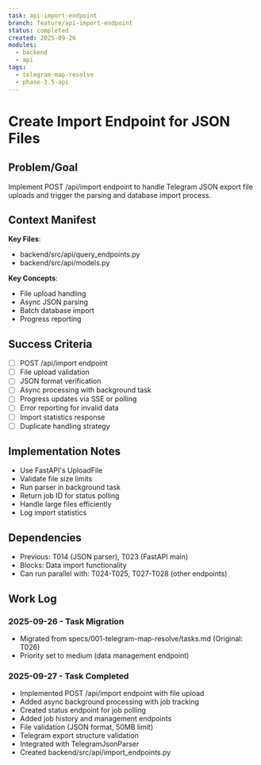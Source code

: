 ```yaml
---
task: api-import-endpoint
branch: feature/api-import-endpoint
status: completed
created: 2025-09-26
modules:
  - backend
  - api
tags:
  - telegram-map-resolve
  - phase-3.5-api
---
```


# Create Import Endpoint for JSON Files

## Problem/Goal
Implement POST /api/import endpoint to handle Telegram JSON export file uploads and trigger the parsing and database import process.

## Context Manifest
**Key Files**:
- backend/src/api/query_endpoints.py
- backend/src/api/models.py

**Key Concepts**:
- File upload handling
- Async JSON parsing
- Batch database import
- Progress reporting

## Success Criteria
- [ ] POST /api/import endpoint
- [ ] File upload validation
- [ ] JSON format verification
- [ ] Async processing with background task
- [ ] Progress updates via SSE or polling
- [ ] Error reporting for invalid data
- [ ] Import statistics response
- [ ] Duplicate handling strategy

## Implementation Notes
- Use FastAPI's UploadFile
- Validate file size limits
- Run parser in background task
- Return job ID for status polling
- Handle large files efficiently
- Log import statistics

## Dependencies
- Previous: T014 (JSON parser), T023 (FastAPI main)
- Blocks: Data import functionality
- Can run parallel with: T024-T025, T027-T028 (other endpoints)

## Work Log
### 2025-09-26 - Task Migration
- Migrated from specs/001-telegram-map-resolve/tasks.md (Original: T026)
- Priority set to medium (data management endpoint)

### 2025-09-27 - Task Completed
- Implemented POST /api/import endpoint with file upload
- Added async background processing with job tracking
- Created status endpoint for job polling
- Added job history and management endpoints
- File validation (JSON format, 50MB limit)
- Telegram export structure validation
- Integrated with TelegramJsonParser
- Created backend/src/api/import_endpoints.py